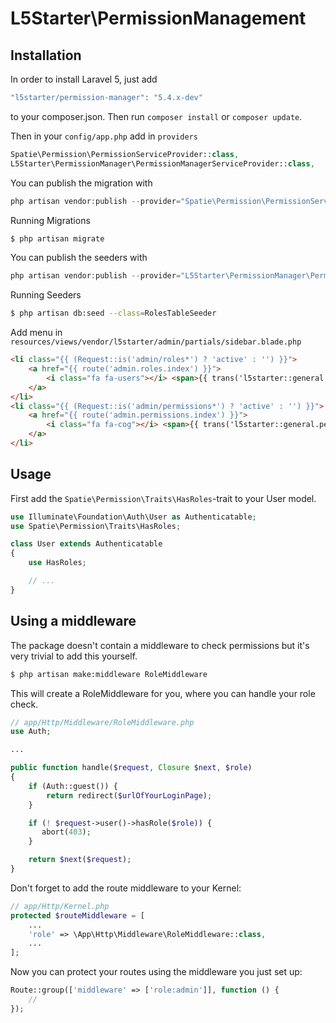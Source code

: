# L5Starter\PermissionManagement

## Installation

In order to install Laravel 5, just add

``` php
"l5starter/permission-manager": "5.4.x-dev"
```
to your composer.json. Then run `composer install` or `composer update`.

Then in your `config/app.php` add in `providers`

``` php
Spatie\Permission\PermissionServiceProvider::class,
L5Starter\PermissionManager\PermissionManagerServiceProvider::class,
```

You can publish the migration with

``` php
php artisan vendor:publish --provider="Spatie\Permission\PermissionServiceProvider" --tag="migrations"
```

Running Migrations

``` bash
$ php artisan migrate
```

You can publish the seeders with

``` php
php artisan vendor:publish --provider="L5Starter\PermissionManager\PermissionManagerServiceProvider" --tag="seeder"
```

Running Seeders

``` bash
$ php artisan db:seed --class=RolesTableSeeder
```

Add menu in `resources/views/vendor/l5starter/admin/partials/sidebar.blade.php`

``` html
<li class="{{ (Request::is('admin/roles*') ? 'active' : '') }}">
    <a href="{{ route('admin.roles.index') }}">
        <i class="fa fa-users"></i> <span>{{ trans('l5starter::general.roles') }}</span>
    </a>
</li>
<li class="{{ (Request::is('admin/permissions*') ? 'active' : '') }}">
    <a href="{{ route('admin.permissions.index') }}">
        <i class="fa fa-cog"></i> <span>{{ trans('l5starter::general.permissions') }}</span>
    </a>
</li>
```

## Usage
First add the `Spatie\Permission\Traits\HasRoles`-trait to your User model.

```php
use Illuminate\Foundation\Auth\User as Authenticatable;
use Spatie\Permission\Traits\HasRoles;

class User extends Authenticatable
{
    use HasRoles;

    // ...
}
```

## Using a middleware
The package doesn't contain a middleware to check permissions but it's very trivial to add this yourself.

``` bash
$ php artisan make:middleware RoleMiddleware
```

This will create a RoleMiddleware for you, where you can handle your role check.
```php
// app/Http/Middleware/RoleMiddleware.php
use Auth;

...

public function handle($request, Closure $next, $role)
{
    if (Auth::guest()) {
        return redirect($urlOfYourLoginPage);
    }

    if (! $request->user()->hasRole($role)) {
       abort(403);
    }

    return $next($request);
}
```

Don't forget to add the route middleware to your Kernel:

```php
// app/Http/Kernel.php
protected $routeMiddleware = [
    ...
    'role' => \App\Http\Middleware\RoleMiddleware::class,
    ...
];
```

Now you can protect your routes using the middleware you just set up:

```php
Route::group(['middleware' => ['role:admin']], function () {
    //
});
```
